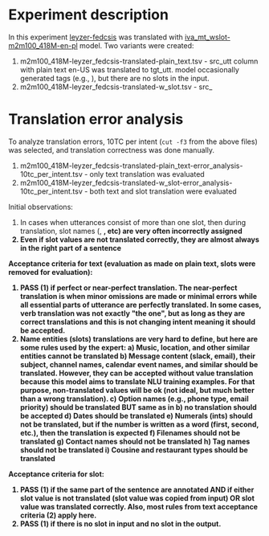 Experiment description
======================
In this experiment [leyzer-fedcsis](https://huggingface.co/datasets/cartesinus/leyzer-fedcsis) was translated with
[iva_mt_wslot-m2m100_418M-en-pl](https://huggingface.co/cartesinus/iva_mt_wslot-m2m100_418M-en-pl) model. Two variants were created:
1. m2m100_418M-leyzer_fedcsis-translated-plain_text.tsv - src_utt column with plain text en-US was translated to tgt_utt. model occasionally generated tags (e.g., <a>), but there are no slots in the input.
2. m2m100_418M-leyzer_fedcsis-translated-w_slot.tsv - src_

Translation error analysis
==========================
To analyze translation errors, 10TC per intent (`cut -f3` from the above files) was selected, and translation correctness was done manually.
1. m2m100_418M-leyzer_fedcsis-translated-plain_text-error_analysis-10tc_per_intent.tsv - only text translation was evaluated
2. m2m100_418M-leyzer_fedcsis-translated-w_slot-error_analysis-10tc_per_intent.tsv - both text and slot translation were evaluated

Initial observations:
1. In cases when utterances consist of more than one slot, then during translation, slot names (<a>, <b>, etc) are very often incorrectly assigned
2. Even if slot values are not translated correctly, they are almost always in the right part of a sentence

Acceptance criteria for text (evaluation as made on plain text, slots were removed for evaluation):
1. PASS (1) if perfect or near-perfect translation. The near-perfect translation is when minor omissions are made or minimal errors while all essential parts of utterance are perfectly translated. In some cases, verb translation was not exactly "the one", but as long as they are correct translations and this is not changing intent meaning it should be accepted.
2. Name entities (slots) translations are very hard to define, but here are some rules used by the expert:
a) Music, location, and other similar entities cannot be translated
b) Message content (slack, email), their subject, channel names, calendar event names, and similar should be translated. However, they can be accepted without value translation because this model aims to translate NLU training examples. For that purpose, non-translated values will be ok (not ideal, but much better than a wrong translation).
c) Option names (e.g., phone type, email priority) should be translated BUT same as in b) no translation should be accepted
d) Dates should be translated
e) Numerals (ints) should not be translated, but if the number is written as a word (first, second, etc.), then the translation is expected
f) Filenames should not be translated
g) Contact names should not be translated
h) Tag names should not be translated
i) Cousine and restaurant types should be translated

Acceptance criteria for slot:
1. PASS (1) if the same part of the sentence are annotated AND if either slot value is not translated (slot value was copied from input) OR slot value was translated correctly. Also, most rules from text acceptance criteria (2) apply here.
3. PASS (1) if there is no slot in input and no slot in the output.
